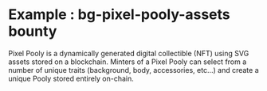# Example : bg-pixel-pooly-assets bounty
Pixel Pooly is a dynamically generated digital collectible (NFT) using SVG assets stored on a blockchain. Minters of a Pixel Pooly can select from a number of unique traits (background, body, accessories, etc…) and create a unique Pooly stored entirely on-chain.
